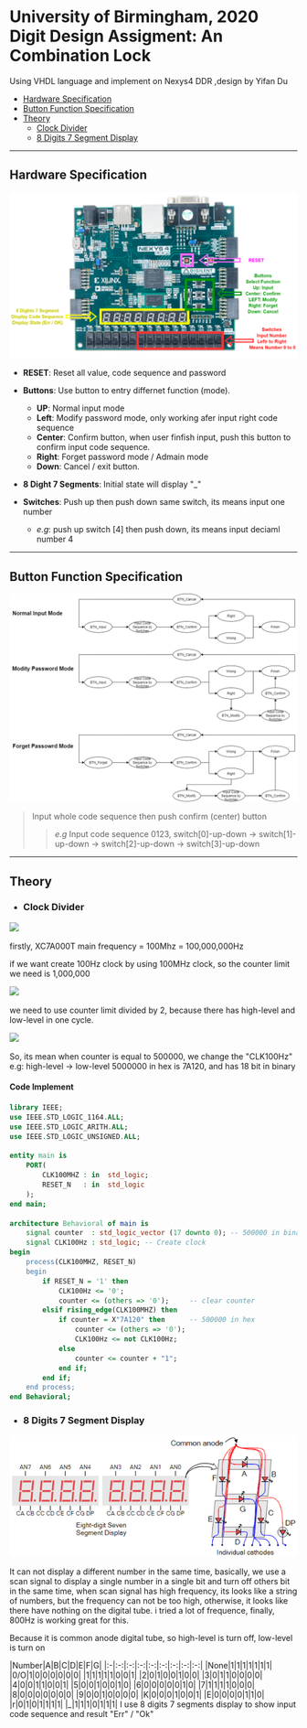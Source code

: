 
# University of Birmingham, 2020 Digit Design Assigment: An Combination Lock
Using VHDL language and implement on Nexys4 DDR ,design by Yifan Du
* [Hardware Specification](#hardware-specification)
* [Button Function Specification](#button-function-specification)
* [Theory](#Theory)
   * [Clock Divider](#Clock-Divider)
   * [8 Digits 7 Segment Display](#8-Digits-7-Segment-Display)
---
## **Hardware Specification**
![avatar](./Figures/board.png)
- **RESET**: Reset all value, code sequence and password

- **Buttons**: Use button to entry differnet function (mode).
   - **UP**: Normal input mode
   - **Left**: Modify password mode, only working afer input right code sequence
   - **Center**: Confirm button, when user finfish input, push this button to confirm input code sequence.  
   - **Right**: Forget password mode / Admain mode
   - **Down**: Cancel / exit button.

- **8 Dight 7 Segments**: Initial state will display "_"

- **Switches**: Push up then push down same switch, its means input one number   
   - *e.g*: push up switch [4] then push down, its means input deciaml number 4

----
## **Button Function Specification**
![avatar](./Figures/Button_Specification.png)

> Input whole code sequence then push confirm (center) button 
>> *e.g* Input code sequence 0123, switch[0]-up-down -> switch[1]-up-down -> switch[2]-up-down -> switch[3]-up-down

----
## **Theory**
* ### **Clock Divider**
<img src="http://chart.googleapis.com/chart?cht=tx&chl= Time = 1 / Frequency" style="border:none;">

firstly, XC7A000T main frequency = 100Mhz = 100,000,000Hz

if we want create 100Hz clock by using 100MHz clock, so the counter limit we need is 1,000,000

<img src="http://chart.googleapis.com/chart?cht=tx&chl= CounterLimit = MainFrequency / 100 = 1000000" style="border:none;">

 we need to use counter limit divided by 2, because there has high-level and low-level in one cycle.

<img src="http://chart.googleapis.com/chart?cht=tx&chl= CounterLimit = CounterLimit / 2 = 1000000/2 = 500000" style="border:none;">

So, its mean when counter is equal to 500000, we change the "CLK100Hz" e.g: high-level -> low-level
5000000 in hex is 7A120, and has 18 bit in binary

#### Code Implement

```VHDL
library IEEE;
use IEEE.STD_LOGIC_1164.ALL;
use IEEE.STD_LOGIC_ARITH.ALL;
use IEEE.STD_LOGIC_UNSIGNED.ALL;

entity main is
    PORT(
        CLK100MHZ : in  std_logic;        
        RESET_N   : in  std_logic
    );
end main;

architecture Behavioral of main is
    signal counter  : std_logic_vector (17 downto 0); -- 500000 in binary has 18 bit
    signal CLK100Hz : std_logic; -- Create clock
begin
    process(CLK100MHZ, RESET_N)
    begin
        if RESET_N = '1' then
            CLK100Hz <= '0';
            counter <= (others => '0');     -- clear counter
        elsif rising_edge(CLK100MHZ) then   
            if counter = X"7A120" then      -- 500000 in hex
                counter <= (others => '0');
                CLK100Hz <= not CLK100Hz;
            else
                counter <= counter + "1";
            end if;
        end if;
    end process;
end Behavioral;
```

* ### **8 Digits 7 Segment Display**
![8_Digits_7_Segments_Display](./Figures/8_Digits_7_Segments_Display.png)

It can not display a different number in the same time, basically, we use a scan signal to display a single number in a single bit and turn off others bit in the same time, when scan signal has high frequency, its looks like a string of numbers, but the frequency can not be too high, otherwise, it looks like there have nothing on the digital tube. i tried a lot of frequence, finally, 800Hz is working great for this.

Because it is common anode digital tube, so high-level is turn off, low-level is turn on

|Number|A|B|C|D|E|F|G|
|:-|:-:|:-:|:-:|:-:|:-:|:-:|:-:|:-:|
|None|1|1|1|1|1|1|1|
|0/O|1|0|0|0|0|0|0|
|1|1|1|1|1|0|0|1|
|2|0|1|0|0|1|0|0|
|3|0|1|1|0|0|0|0|
|4|0|0|1|1|0|0|1|
|5|0|0|1|0|0|1|0|
|6|0|0|0|0|0|1|0|
|7|1|1|1|1|0|0|0|
|8|0|0|0|0|0|0|0|
|9|0|0|1|0|0|0|0|
|K|0|0|0|1|0|0|1|
|E|0|0|0|0|1|1|0|
|r|0|1|0|1|1|1|1|
|_|1|1|1|0|1|1|1|
I use 8 digits 7 segments display to show input code sequence and result "Err" / "Ok"

